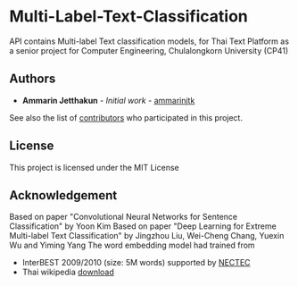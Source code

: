 # Multi-Label-Text-Classification

API contains Multi-label Text classification models, for Thai Text Platform as a senior project for Computer Engineering, Chulalongkorn University (CP41)

## Authors

* **Ammarin Jetthakun** - *Initial work* - [ammarinjtk](https://github.com/ammarinjtk)

See also the list of [contributors](https://github.com/ammarinjtk/Word-Vectorizer/graphs/contributors) who participated in this project.

## License

This project is licensed under the MIT License

## Acknowledgement

Based on paper "Convolutional Neural Networks for Sentence Classification" by Yoon Kim
Based on paper "Deep Learning for Extreme Multi-label Text Classification" by Jingzhou Liu, Wei-Cheng Chang, Yuexin Wu and Yiming Yang
The word embedding model had trained from 
  - InterBEST 2009/2010 (size: 5M words) supported by [NECTEC](https://www.nectec.or.th/corpus/index.php?league=pm)
  - Thai wikipedia [download](https://dumps.wikimedia.org/thwiki/latest/thwiki-latest-pages-articles.xml.bz2)

